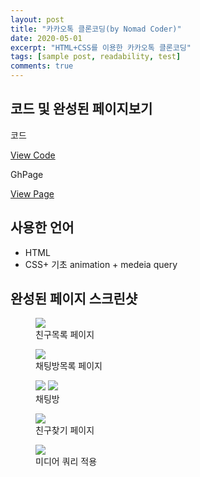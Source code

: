 ```yaml
---
layout: post
title: "카카오톡 클론코딩(by Nomad Coder)"
date: 2020-05-01
excerpt: "HTML+CSS를 이용한 카카오톡 클론코딩"
tags: [sample post, readability, test]
comments: true
---
```


## 코드 및 완성된 페이지보기

코드

<a href="https://github.com/HyungMinKang/KakaoTalk-CloneCoding" class="btn btn-success">View Code</a>

GhPage

<a href="https://hyungminkang.github.io/KakaoTalk-CloneCoding/" class="btn btn-success">View Page</a>

## 사용한 언어

-   HTML
-   CSS+ 기초 animation + medeia query

## 완성된 페이지 스크린샷

<figure>
	<a href="https://github.com/HyungMinKang/HyungMinKang.github.io/tree/master/assets/images/friends.jpg"><img src="/assets/images/friends.jpg"></a>
    <figcaption>친구목록 페이지</figcaption>
</figure>
<figure>
	<a href="https://github.com/HyungMinKang/HyungMinKang.github.io/tree/master/assets/images/chats.jpg"><img src="/assets/images/chats.jpg"></a>
    <figcaption>채팅방목록 페이지</figcaption>
</figure>
<figure class="half">
	<a href="https://github.com/HyungMinKang/HyungMinKang.github.io/tree/master/assets/images/chat1.jpg"><img src="/assets/images/chat1.jpg"></a>
	<a href="https://github.com/HyungMinKang/HyungMinKang.github.io/tree/master/assets/images/chat2.jpg"><img src="/assets/images/chat2.jpg"></a>
    <figcaption>채팅방</figcaption>
</figure>
<figure>
	<a href="https://github.com/HyungMinKang/HyungMinKang.github.io/tree/master/assets/images/find.jpg"><img src="/assets/images/find.jpg"></a>
    <figcaption>친구찾기 페이지</figcaption>
</figure>
<figure>
	<a href="https://github.com/HyungMinKang/HyungMinKang.github.io/tree/master/assets/images/media.jpg"><img src="/assets/images/media.jpg"></a>
    <figcaption>미디어 쿼리 적용</figcaption>
</figure>
